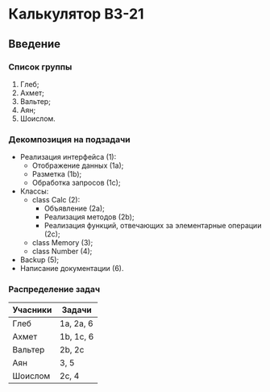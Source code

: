 # Калькулятор B3-21

## Введение

### Список группы

1. Глеб;
2. Ахмет;
3. Вальтер;
4. Аян;
5. Шоислом.

### Декомпозиция на подзадачи

* Реализация интерфейса (1):
    * Отображение данных (1а);
    * Разметка (1b);
    * Обработка запросов (1с);
* Классы:
    * class Calc (2):
        * Объявление (2а);
        * Реализация методов (2b);
        * Реализация функций, отвечающих за элементарные операции (2с);
    * class Memory (3);
    * class Number (4);
* Backup (5);
* Написание документации (6).

### Распределение задач

| Учасники | Задачи    |
|----------|-----------|
| Глеб     | 1а, 2а, 6 |
| Ахмет    | 1b, 1c, 6 |
| Вальтер  | 2b, 2c    |
| Аян      | 3,  5     |
| Шоислом  | 2c, 4     |

